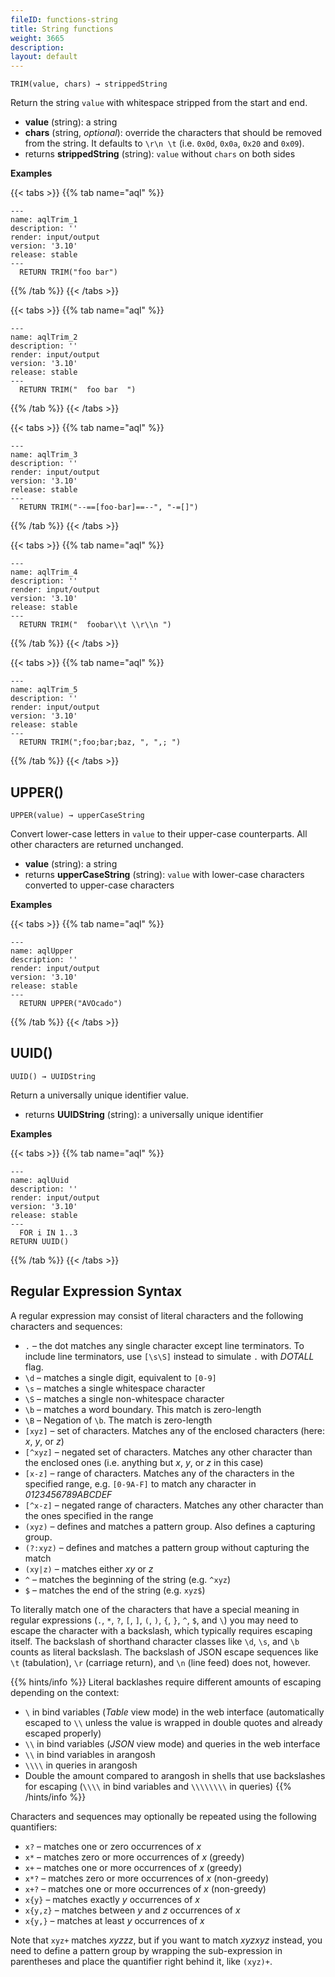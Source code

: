 ```yaml
---
fileID: functions-string
title: String functions
weight: 3665
description: 
layout: default
---
```

`TRIM(value, chars) → strippedString`

Return the string `value` with whitespace stripped from the start and end.

- **value** (string): a string
- **chars** (string, *optional*): override the characters that should
  be removed from the string. It defaults to `\r\n \t` (i.e. `0x0d`, `0x0a`,
  `0x20` and `0x09`).
- returns **strippedString** (string): `value` without `chars` on both sides

**Examples**


 {{< tabs >}}
{{% tab name="aql" %}}
```aql
---
name: aqlTrim_1
description: ''
render: input/output
version: '3.10'
release: stable
---
  RETURN TRIM("foo bar")
```
{{% /tab %}}
{{< /tabs >}}






 {{< tabs >}}
{{% tab name="aql" %}}
```aql
---
name: aqlTrim_2
description: ''
render: input/output
version: '3.10'
release: stable
---
  RETURN TRIM("  foo bar  ")
```
{{% /tab %}}
{{< /tabs >}}






 {{< tabs >}}
{{% tab name="aql" %}}
```aql
---
name: aqlTrim_3
description: ''
render: input/output
version: '3.10'
release: stable
---
  RETURN TRIM("--==[foo-bar]==--", "-=[]")
```
{{% /tab %}}
{{< /tabs >}}






 {{< tabs >}}
{{% tab name="aql" %}}
```aql
---
name: aqlTrim_4
description: ''
render: input/output
version: '3.10'
release: stable
---
  RETURN TRIM("  foobar\\t \\r\\n ")
```
{{% /tab %}}
{{< /tabs >}}






 {{< tabs >}}
{{% tab name="aql" %}}
```aql
---
name: aqlTrim_5
description: ''
render: input/output
version: '3.10'
release: stable
---
  RETURN TRIM(";foo;bar;baz, ", ",; ")
```
{{% /tab %}}
{{< /tabs >}}





## UPPER()

`UPPER(value) → upperCaseString`

Convert lower-case letters in `value` to their upper-case counterparts.
All other characters are returned unchanged.

- **value** (string): a string
- returns **upperCaseString** (string): `value` with lower-case characters converted
  to upper-case characters

**Examples**


 {{< tabs >}}
{{% tab name="aql" %}}
```aql
---
name: aqlUpper
description: ''
render: input/output
version: '3.10'
release: stable
---
  RETURN UPPER("AVOcado")
```
{{% /tab %}}
{{< /tabs >}}





## UUID()

`UUID() → UUIDString`

Return a universally unique identifier value.

- returns **UUIDString** (string): a universally unique identifier

**Examples**


 {{< tabs >}}
{{% tab name="aql" %}}
```aql
---
name: aqlUuid
description: ''
render: input/output
version: '3.10'
release: stable
---
  FOR i IN 1..3
RETURN UUID()
```
{{% /tab %}}
{{< /tabs >}}





## Regular Expression Syntax

A regular expression may consist of literal characters and the following 
characters and sequences:

- `.` – the dot matches any single character except line terminators.
  To include line terminators, use `[\s\S]` instead to simulate `.` with *DOTALL* flag.
- `\d` – matches a single digit, equivalent to `[0-9]`
- `\s` – matches a single whitespace character
- `\S` – matches a single non-whitespace character
- `\b` – matches a word boundary. This match is zero-length
- `\B` – Negation of `\b`. The match is zero-length
- `[xyz]` – set of characters. Matches any of the enclosed characters
  (here: *x*, *y*, or *z*)
- `[^xyz]` – negated set of characters. Matches any other character than the
  enclosed ones (i.e. anything but *x*, *y*, or *z* in this case)
- `[x-z]` – range of characters. Matches any of the characters in the 
  specified range, e.g. `[0-9A-F]` to match any character in
  *0123456789ABCDEF*
- `[^x-z]` – negated range of characters. Matches any other character than the
  ones specified in the range
- `(xyz)` – defines and matches a pattern group. Also defines a capturing group.
- `(?:xyz)` – defines and matches a pattern group without capturing the match
- `(xy|z)` – matches either *xy* or *z*
- `^` – matches the beginning of the string (e.g. `^xyz`)
- `$` – matches the end of the string (e.g. `xyz$`)

To literally match one of the characters that have a special meaning in regular
expressions (`.`, `*`, `?`, `[`, `]`, `(`, `)`, `{`, `}`, `^`, `$`, and `\`)
you may need to escape the character with a backslash, which typically requires
escaping itself. The backslash of shorthand character classes like `\d`, `\s`,
and `\b` counts as literal backslash. The backslash of JSON escape sequences
like `\t` (tabulation), `\r` (carriage return), and `\n` (line feed) does not,
however.

{{% hints/info %}}
Literal backlashes require different amounts of escaping depending on the
context:
- `\` in bind variables (_Table_ view mode) in the web interface (automatically
  escaped to `\\` unless the value is wrapped in double quotes and already
  escaped properly)
- `\\` in bind variables (_JSON_ view mode) and queries in the web interface
- `\\` in bind variables in arangosh
- `\\\\` in queries in arangosh
- Double the amount compared to arangosh in shells that use backslashes for
escaping (`\\\\` in bind variables and `\\\\\\\\` in queries)
{{% /hints/info %}}

Characters and sequences may optionally be repeated using the following
quantifiers:

- `x?` – matches one or zero occurrences of *x*
- `x*` – matches zero or more occurrences of *x* (greedy)
- `x+` – matches one or more occurrences of *x* (greedy)
- `x*?` – matches zero or more occurrences of *x* (non-greedy)
- `x+?` – matches one or more occurrences of *x* (non-greedy)
- `x{y}` – matches exactly *y* occurrences of *x*
- `x{y,z}` – matches between *y* and *z* occurrences of *x*
- `x{y,}` – matches at least *y* occurrences of *x*

Note that `xyz+` matches *xyzzz*, but if you want to match *xyzxyz* instead,
you need to define a pattern group by wrapping the sub-expression in parentheses
and place the quantifier right behind it, like `(xyz)+`.

